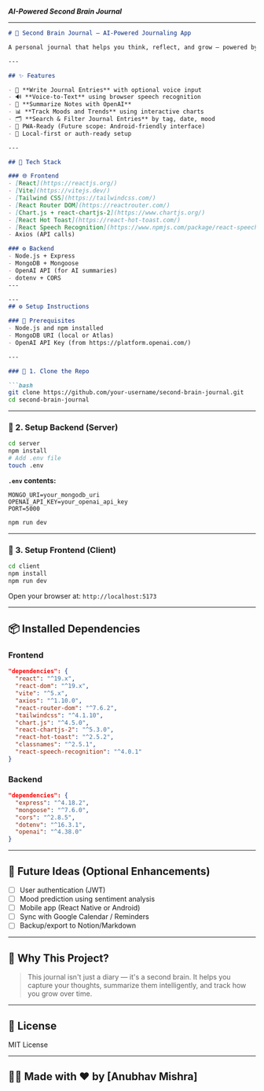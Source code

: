  ***AI-Powered Second Brain Journal***

---

```markdown
# 🧠 Second Brain Journal — AI-Powered Journaling App

A personal journal that helps you think, reflect, and grow — powered by OpenAI and voice input. Built with MERN stack and React + Vite, this app helps users **write, summarize, and track** their thoughts using smart tools and beautiful charts.

---

## ✨ Features

- 📝 **Write Journal Entries** with optional voice input
- 🔊 **Voice-to-Text** using browser speech recognition
- 🧠 **Summarize Notes with OpenAI**
- 📊 **Track Moods and Trends** using interactive charts
- 🗂️ **Search & Filter Journal Entries** by tag, date, mood
- 📱 PWA-Ready (Future scope: Android-friendly interface)
- 🔐 Local-first or auth-ready setup

---

## 🔧 Tech Stack

### 🌐 Frontend
- [React](https://reactjs.org/)
- [Vite](https://vitejs.dev/)
- [Tailwind CSS](https://tailwindcss.com/)
- [React Router DOM](https://reactrouter.com/)
- [Chart.js + react-chartjs-2](https://www.chartjs.org/)
- [React Hot Toast](https://react-hot-toast.com/)
- [React Speech Recognition](https://www.npmjs.com/package/react-speech-recognition)
- Axios (API calls)

### ⚙️ Backend
- Node.js + Express
- MongoDB + Mongoose
- OpenAI API (for AI summaries)
- dotenv + CORS
---

---
## ⚙️ Setup Instructions

### 🔹 Prerequisites
- Node.js and npm installed
- MongoDB URI (local or Atlas)
- OpenAI API Key (from https://platform.openai.com/)

---

### 🔹 1. Clone the Repo

```bash
git clone https://github.com/your-username/second-brain-journal.git
cd second-brain-journal
````

---

### 🔹 2. Setup Backend (Server)

```bash
cd server
npm install
# Add .env file
touch .env
```

**`.env` contents:**

```
MONGO_URI=your_mongodb_uri
OPENAI_API_KEY=your_openai_api_key
PORT=5000
```

```bash
npm run dev
```

---

### 🔹 3. Setup Frontend (Client)

```bash
cd client
npm install
npm run dev
```

Open your browser at: `http://localhost:5173`

---

## 📦 Installed Dependencies

### Frontend

```json
"dependencies": {
  "react": "^19.x",
  "react-dom": "^19.x",
  "vite": "^5.x",
  "axios": "^1.10.0",
  "react-router-dom": "^7.6.2",
  "tailwindcss": "^4.1.10",
  "chart.js": "^4.5.0",
  "react-chartjs-2": "^5.3.0",
  "react-hot-toast": "^2.5.2",
  "classnames": "^2.5.1",
  "react-speech-recognition": "^4.0.1"
}
```

### Backend

```json
"dependencies": {
  "express": "^4.18.2",
  "mongoose": "^7.6.0",
  "cors": "^2.8.5",
  "dotenv": "^16.3.1",
  "openai": "^4.38.0"
}
```

---

## 🚀 Future Ideas (Optional Enhancements)

* [ ] User authentication (JWT)
* [ ] Mood prediction using sentiment analysis
* [ ] Mobile app (React Native or Android)
* [ ] Sync with Google Calendar / Reminders
* [ ] Backup/export to Notion/Markdown

---

## 🧠 Why This Project?

> This journal isn't just a diary — it's a second brain.
> It helps you capture your thoughts, summarize them intelligently, and track how you grow over time.

---

## 📃 License

MIT License

---

## 👨‍💻 Made with ❤️ by \[Anubhav Mishra]

```

